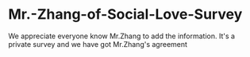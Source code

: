 # Mr.-Zhang-of-Social-Love-Survey
We appreciate everyone know Mr.Zhang to add the information.
It's a private survey and we have got Mr.Zhang's agreement
